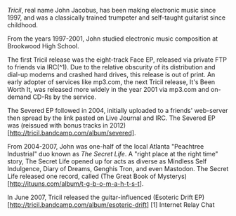 *Tricil*, real name John Jacobus, has been making electronic music since 1997, and was a classically trained trumpeter and self-taught guitarist since childhood.

From the years 1997-2001, John studied electronic music composition at Brookwood High School.

The first Tricil release was the eight-track Face EP, released via private FTP to friends via IRC(^1). Due to the relative obscurity of its distribution and dial-up modems and crashed hard drives, this release is out of print. An early adopter of services like mp3.com, the next Tricil release, It's Been Worth It, was released more widely in the year 2001 via mp3.com and on-demand CD-Rs by the service. 

The Severed EP followed in 2004, initially uploaded to a friends' web-server then spread by the link pasted on Live Journal and IRC. The Severed EP was (reissued with bonus tracks in 2012)[http://tricil.bandcamp.com/album/severed].

From 2004-2007, John was one-half of the local Atlanta "Peachtree Industrial" duo known as *The Secret Life*. A "right place at the right time" story, The Secret Life opened up for acts as diverse as Mindless Self Indulgence, Diary of Dreams, Genghis Tron, and even Mastodon. The Secret Life released one record, called (The Great Book of Mysterys)[http://ituuns.com/album/t-g-b-o-m-a-h-t-s-t].

In June 2007, Tricil released the guitar-influenced (Esoteric Drift EP)[http://tricil.bandcamp.com/album/esoteric-drift]
[1] Internet Relay Chat
